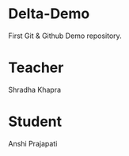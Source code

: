 # Delta-Demo
First Git &amp; Github Demo repository.

# Teacher 
Shradha Khapra

# Student 
Anshi Prajapati

